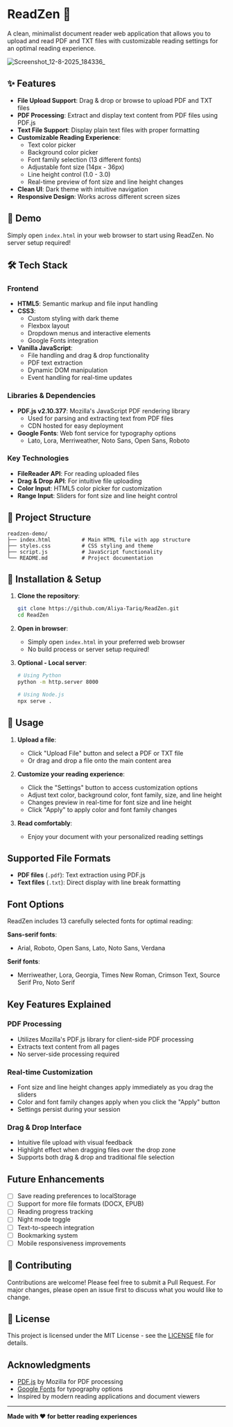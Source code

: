 # ReadZen 📖

A clean, minimalist document reader web application that allows you to upload and read PDF and TXT files with customizable reading settings for an optimal reading experience.

![Screenshot_12-8-2025_184336_](https://github.com/user-attachments/assets/49bdf433-1cbd-42d9-b3e5-070cec3a3551)



## ✨ Features

- **File Upload Support**: Drag & drop or browse to upload PDF and TXT files
- **PDF Processing**: Extract and display text content from PDF files using PDF.js
- **Text File Support**: Display plain text files with proper formatting
- **Customizable Reading Experience**:
  - Text color picker
  - Background color picker  
  - Font family selection (13 different fonts)
  - Adjustable font size (14px - 36px)
  - Line height control (1.0 - 3.0)
  - Real-time preview of font size and line height changes
- **Clean UI**: Dark theme with intuitive navigation
- **Responsive Design**: Works across different screen sizes

## 🚀 Demo

Simply open `index.html` in your web browser to start using ReadZen. No server setup required!

## 🛠️ Tech Stack

### Frontend
- **HTML5**: Semantic markup and file input handling
- **CSS3**: 
  - Custom styling with dark theme
  - Flexbox layout
  - Dropdown menus and interactive elements
  - Google Fonts integration
- **Vanilla JavaScript**: 
  - File handling and drag & drop functionality
  - PDF text extraction
  - Dynamic DOM manipulation
  - Event handling for real-time updates

### Libraries & Dependencies
- **PDF.js v2.10.377**: Mozilla's JavaScript PDF rendering library
  - Used for parsing and extracting text from PDF files
  - CDN hosted for easy deployment
- **Google Fonts**: Web font service for typography options
  - Lato, Lora, Merriweather, Noto Sans, Open Sans, Roboto

### Key Technologies
- **FileReader API**: For reading uploaded files
- **Drag & Drop API**: For intuitive file uploading
- **Color Input**: HTML5 color picker for customization
- **Range Input**: Sliders for font size and line height control

## 📁 Project Structure

```
readzen-demo/
├── index.html          # Main HTML file with app structure
├── styles.css          # CSS styling and theme
├── script.js           # JavaScript functionality
└── README.md           # Project documentation
```

## 🔧 Installation & Setup

1. **Clone the repository**:
   ```bash
   git clone https://github.com/Aliya-Tariq/ReadZen.git
   cd ReadZen
   ```

2. **Open in browser**:
   - Simply open `index.html` in your preferred web browser
   - No build process or server setup required!

3. **Optional - Local server**:
   ```bash
   # Using Python
   python -m http.server 8000
   
   # Using Node.js
   npx serve .
   ```

## 📱 Usage

1. **Upload a file**:
   - Click "Upload File" button and select a PDF or TXT file
   - Or drag and drop a file onto the main content area

2. **Customize your reading experience**:
   - Click the "Settings" button to access customization options
   - Adjust text color, background color, font family, size, and line height
   - Changes preview in real-time for font size and line height
   - Click "Apply" to apply color and font family changes

3. **Read comfortably**:
   - Enjoy your document with your personalized reading settings

##  Supported File Formats

- **PDF files** (`.pdf`): Text extraction using PDF.js
- **Text files** (`.txt`): Direct display with line break formatting

##  Font Options

ReadZen includes 13 carefully selected fonts for optimal reading:

**Sans-serif fonts**:
- Arial, Roboto, Open Sans, Lato, Noto Sans, Verdana

**Serif fonts**:
- Merriweather, Lora, Georgia, Times New Roman, Crimson Text, Source Serif Pro, Noto Serif

##  Key Features Explained

### PDF Processing
- Utilizes Mozilla's PDF.js library for client-side PDF processing
- Extracts text content from all pages
- No server-side processing required

### Real-time Customization
- Font size and line height changes apply immediately as you drag the sliders
- Color and font family changes apply when you click the "Apply" button
- Settings persist during your session

### Drag & Drop Interface
- Intuitive file upload with visual feedback
- Highlight effect when dragging files over the drop zone
- Supports both drag & drop and traditional file selection

##  Future Enhancements

- [ ] Save reading preferences to localStorage
- [ ] Support for more file formats (DOCX, EPUB)
- [ ] Reading progress tracking
- [ ] Night mode toggle
- [ ] Text-to-speech integration
- [ ] Bookmarking system
- [ ] Mobile responsiveness improvements

## 🤝 Contributing

Contributions are welcome! Please feel free to submit a Pull Request. For major changes, please open an issue first to discuss what you would like to change.

## 📄 License

This project is licensed under the MIT License - see the [LICENSE](LICENSE) file for details.

##  Acknowledgments

- [PDF.js](https://github.com/mozilla/pdf.js) by Mozilla for PDF processing
- [Google Fonts](https://fonts.google.com) for typography options
- Inspired by modern reading applications and document viewers

---

**Made with ❤️ for better reading experiences**

